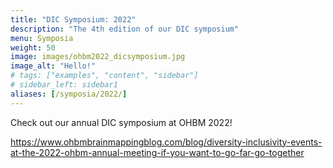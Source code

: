 ```yaml
---
title: "DIC Symposium: 2022"
description: "The 4th edition of our DIC symposium"
menu: Symposia
weight: 50
image: images/ohbm2022_dicsymposium.jpg
image_alt: "Hello!"
# tags: ["examples", "content", "sidebar"]
# sidebar_left: sidebar1
aliases: [/symposia/2022/]
---
```


Check out our annual DIC symposium at OHBM 2022!

https://www.ohbmbrainmappingblog.com/blog/diversity-inclusivity-events-at-the-2022-ohbm-annual-meeting-if-you-want-to-go-far-go-together

